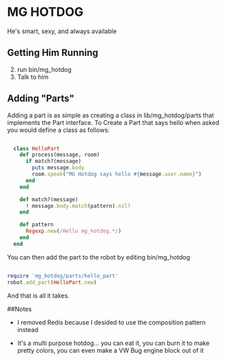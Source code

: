 # MG HOTDOG
He's smart, sexy, and always available

## Getting Him Running
2) run bin/mg_hotdog  
3) Talk to him  

## Adding "Parts"

Adding a part is as simple as creating a class in lib/mg_hotdog/parts that implements the Part
interface. To Create a Part that says hello when asked you would define
a class as follows:

```ruby

  class HelloPart
    def process(message, room)
      if match?(message)
        puts message.body
        room.speak("MG Hotdog says hello #{message.user.name}") 
      end
    end

    def match?(message)
      ! message.body.match(pattern).nil?
    end

    def pattern
      Regexp.new(/Hello mg_hotdog.*/)
    end
  end

```

You can then add the part to the robot by editing bin/mg_hotdog

```ruby

require 'mg_hotdog/parts/hello_part'
robot.add_part(HelloPart.new)

```
And that is all it takes. 

##Notes
* I removed Redis because I desided to use the composition pattern
  instead

* It's a multi purpose hotdog... you can eat it, you can burn it to make pretty colors, you can even make a VW Bug engine block out of it